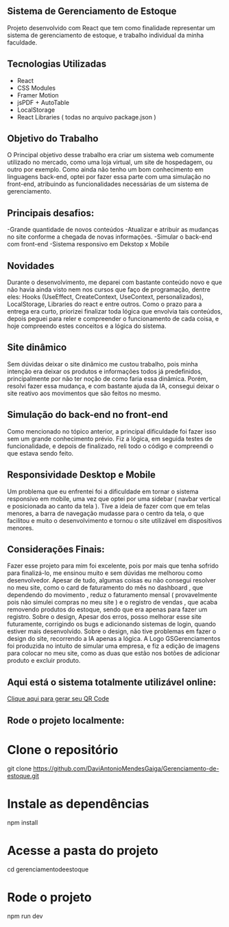 ## Sistema de Gerenciamento de Estoque

Projeto desenvolvido com React que tem como finalidade representar um sistema de gerenciamento de estoque, e trabalho individual da minha faculdade.

## Tecnologias Utilizadas

- React
- CSS Modules
- Framer Motion
- jsPDF + AutoTable
- LocalStorage
- React Libraries ( todas no arquivo package.json )

## Objetivo do Trabalho

O Principal objetivo desse trabalho era criar um sistema web comumente utilizado no mercado, como uma loja virtual, um site de hospedagem, ou outro por exemplo. Como ainda não tenho um bom conhecimento em linguagens
back-end, optei por fazer essa parte com uma simulação no front-end, atribuindo as funcionalidades necessárias de um sistema de gerenciamento. 

## Principais desafios:

-Grande quantidade de novos conteúdos
-Atualizar e atribuir as mudanças no site conforme a chegada de novas informações.
-Simular o back-end com front-end
-Sistema responsivo em Dekstop x Mobile

## Novidades

Durante o desenvolvimento, me deparei com bastante conteúdo novo e que não havia ainda visto nem nos cursos que faço de programação, dentre eles: Hooks (UseEffect, CreateContext, UseContext, personalizados), 
LocalStorage, Libraries do react e entre outros. Como o prazo para a entrega era curto, priorizei finalizar toda lógica que envolvia tais conteúdos, depois peguei para reler e compreender o funcionamento
de cada coisa, e hoje compreendo estes conceitos e a lógica do sistema.

 ## Site dinâmico

Sem dúvidas deixar o site dinâmico me custou trabalho, pois minha intenção era deixar os produtos e informações todos já predefinidos, principalmente por não ter noção de como faria essa dinâmica.
Porém, resolvi fazer essa mudança, e com bastante  ajuda da IA, consegui deixar o site reativo aos movimentos que são feitos no mesmo.

## Simulação do back-end no front-end

Como mencionado no tópico anterior, a principal dificuldade foi fazer isso sem um grande conhecimento prévio. Fiz a lógica, em seguida testes de funcionalidade, 
e depois de finalizado, reli todo o código e compreendi o que estava sendo feito.

## Responsividade Desktop e Mobile

Um problema que eu enfrentei foi a dificuldade em tornar o sistema responsivo em mobile, uma vez que optei por uma sidebar ( navbar vertical e posicionada ao canto da tela ). Tive a ideia
de fazer com que em telas menores, a barra de navegação mudasse para o centro da tela, o que facilitou e muito o desenvolvimento e tornou o site utilizável em dispositivos menores.

## Considerações Finais:

Fazer esse projeto para mim foi excelente, pois por mais que tenha sofrido para finalizá-lo, me ensinou muito e sem dúvidas me melhorou como desenvolvedor. 
Apesar de tudo, algumas coisas eu não consegui resolver no meu site, como o card de faturamento do mês no dashboard , que dependendo do movimento , reduz o faturamento mensal 
( provavelmente pois não simulei compras no meu site ) e o registro de vendas , que acaba removendo produtos do estoque, sendo que era apenas para fazer um registro. Sobre o design, Apesar dos erros, posso
melhorar esse site futuramente, corrigindo os bugs e adicionando sistemas de login, quando estiver mais desenvolvido. Sobre o design, não tive problemas em fazer o design do site, recorrendo a IA apenas a lógica. 
A Logo GSGerenciamentos foi produzida no intuito de simular uma empresa, e fiz a edição de imagens para colocar no meu site, como as duas que estão nos botões de adicionar produto e excluir produto.  


## Aqui está o sistema totalmente utilizável online:

[Clique aqui para gerar seu QR Code](https://gerador-de-qrcode-gamma.vercel.app/)

## Rode o projeto localmente:

# Clone o repositório
git clone https://github.com/DaviAntonioMendesGaiga/Gerenciamento-de-estoque.git

# Instale as dependências
npm install

# Acesse a pasta do projeto
cd gerenciamentodeestoque

# Rode o projeto
npm run dev

